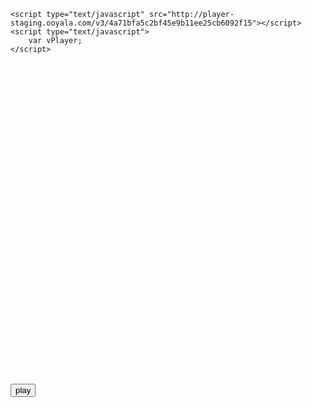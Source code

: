<!DOCTYPE html PUBLIC "-//W3C//DTD XHTML 1.0 Transitional//EN" "http://www.w3.org/TR/xhtml1/DTD/xhtml1-transitional.dtd">
<html lang="en">
<head>
    <title>Ooyala Test</title>
 
    <script type="text/javascript" src="http://player-staging.ooyala.com/v3/4a71bfa5c2bf45e9b11ee25cb6092f15"></script>
    <script type="text/javascript">
        var vPlayer;
    </script>
</head>
<body >
<div id='playerwrapper' style='width:854px;height:480px;'></div>
<br/><br/>
 
 
 
<div id="logger"></div>
 
 
<script type="text/javascript">
 
     vPlayer = OO.Player.create('playerwrapper', "ZnbjEwNjqXAyAaK0B8EyE8DJw7xA260c", {
 
         /* 'vast': {  //5rbnhkNzrCsum3bOijeXzZlInXDARBAc
             tagUrl: 'http://se.ooyala.com/luke/ads/videoplazavast.xml'
         }, */
 
         'vpaid-ads-manager': {
             adTag: 'http://vast.bp3851706.btrll.com/vast/3851706?n=%n'
             showAdMarquee: false
         },
 
 
        onCreate: function(player) {
        player.mb.subscribe('*','myPage', function(eventName, details) {
 
            if(eventName == "error") alert(vPlayer.getError());
 
            if(eventName == "willPlayAds") {
               document.getElementById('logger').innerHTML += ("will play ads: " + details + "<br/>"); 
            } else if(eventName == "playheadTimeChanged") {
                //document.getElementById('logger').innerHTML += ("Position: " + vPlayer.getPlayheadTime() + "; Duration: " + vPlayer.getDuration() + "<br/>");
            } else if(eventName == "sizeChanged") {
                
            } else if(eventName == "willShowCompanionAds") {
                   document.getElementById('logger').innerHTML += (eventName + "<br/>");
                    for(key in details.ads[0]) {
                        document.getElementById('logger').innerHTML += (key + ": " + details.ads[0][key] + "<br/>");
                    }
            } else if(eventName == "adsPlayed") {
                   document.getElementById('logger').innerHTML += (eventName + "<br/>");
                    vPlayer.destroy();
                
            } else {
                document.getElementById('logger').innerHTML += (eventName + "<br/>");
                if(details) document.getElementById('logger').innerHTML += ("PLUS: " + details + "<br/>");
            }
 
            });
 
 
        },autoplay: false
    });
 
 
</script>
<input type="button" value="play" onclick="vPlayer.play();" />
 
</body>
</html>
